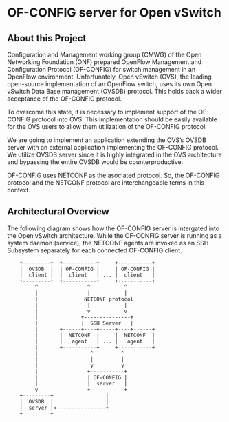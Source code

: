 # OF-CONFIG server for Open vSwitch

About this Project
------------------

Configuration and Management working group (CMWG) of the Open Networking
Foundation (ONF) prepared OpenFlow Management and Configuration Protocol
(OF-CONFIG) for switch management in an OpenFlow environment. Unfortunately,
Open vSwitch (OVS), the leading open-source implementation of an OpenFlow
switch, uses its own Open vSwitch Data Base management (OVSDB) protocol.
This holds back a wider acceptance of the OF-CONFIG protocol.

To overcome this state, it is necessary to implement support of the OF-CONFIG
protocol into OVS. This implementation should be easily available for the OVS
users to allow them utilization of the OF-CONFIG protocol.

We are going to implement an application extending the OVS’s OVSDB server with
an external application implementing the OF-CONFIG protocol. We utilize OVSDB
server since it is highly integrated in the OVS architecture and bypassing the
entire OVSDB would be counterproductive.

OF-CONFIG uses NETCONF as the asociated protocol. So, the OF-CONFIG protocol
and the NETCONF protocol are interchangeable terms in this context.


Architectural Overview
----------------------

The following diagram shows how the OF-CONFIG server is intergated into the
Open vSwitch architecture. While the OF-CONFIG server is running as a system
daemon (service), the NETCONF agents are invoked as an SSH Subsystem separately
for each connected OF-CONFIG client.

        +---------+  +-----------+     +-----------+
        |  OVSDB  |  | OF-CONFIG |     | OF-CONFIG |
        |  client |  |  client   | ... |  client   |
        +---------+  +-----------+     +-----------+
             ^                ^           ^
             |                |           |
             |               NETCONF protocol
             |                |           |
             |                v           v
             |              +---------------+
             |              |  SSH Server   |
             |       +------+----+-----+----+------+
             |       |  NETCONF  |     |  NETCONF  |
             |       |   agent   | ... |   agent   |
             |       +-----------+     +-----------+
             |                 ^         ^
             |                 |         |
             |                 v         v
             |                +-----------+
             |                | OF-CONFIG |
             |                |  server   |
             v                +-----------+
        +---------+                 |
        |  OVSDB  |                 |
        |  server |<----------------+
        +---------+
